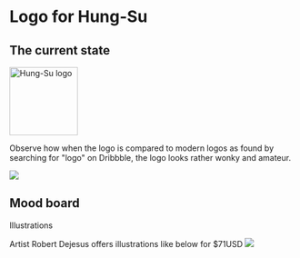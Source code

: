 # Logo for Hung-Su

## The current state

<img src="https://raw.githubusercontent.com/hungsu/hung.su-2018/master/images/logo--black.png" alt="Hung-Su logo" title="Hung-Su" height="120" />

Observe how when the logo is compared to modern logos as found by searching for "logo" on Dribbble, the logo looks rather wonky and amateur.

<img src="https://hung.su/logo-comparison.png" />

## Mood board

Illustrations

Artist Robert Dejesus offers illustrations like below for $71USD
<img src="https://i.ebayimg.com/images/g/f9oAAOSwU8hY5q9Z/s-l500.jpg">
